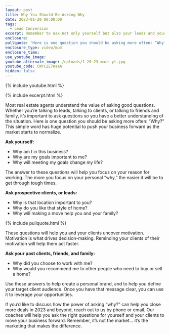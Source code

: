 ```yaml
---
layout: post
title: Why You Should Be Asking Why
date: 2023-01-20 00:00:00
tags:
  - Lead Conversion
excerpt: Remember to ask not only yourself but also your leads and your SOI, “Why?”
enclosure:
pullquote: 'Here is one question you should be asking more often: “Why?”'
enclosure_type: video/mp4
enclosure_time:
use_youtube_image:
youtube_alternate_image: /uploads/1-20-23-marc-yt.jpg
youtube_code: CWYC2E7AsaA
hidden: false
---
```

{% include youtube.html %}

{% include excerpt.html %}

Most real estate agents understand the value of asking good questions. Whether you’re talking to leads, talking to clients, or talking to friends and family, it’s important to ask questions so you have a better understanding of the situation. Here is one question you should be asking more often: “Why?” This simple word has huge potential to push your business forward as the market starts to normalize.

**Ask yourself:**

* Why am I in this business?
* Why are my goals important to me?
* Why will meeting my goals change my life?

The answer to these questions will help you focus on your reason for working. The more you focus on your personal “why,” the easier it will be to get through tough times.

**Ask prospective clients, or leads:**

* Why is that location important to you?
* Why do you like that style of home?
* Why will making a move help you and your family?<br>

{% include pullquote.html %}

These questions will help you and your clients uncover motivation. Motivation is what drives decision-making. Reminding your clients of their motivation will help them act faster.

**Ask your past clients, friends, and family:**

* Why did you choose to work with me?
* Why would you recommend me to other people who need to buy or sell a home?

Use these answers to help create a personal brand, and to help you define your target client audience. Once you have that message clear, you can use it to leverage your opportunities.

If you’d like to discuss how the power of asking “why?” can help you close more deals in 2023 and beyond, reach out to us by phone or email. Our coaches will help you ask the right questions for yourself and your clients to move your business forward. Remember, it’s not the market… it’s the marketing that makes the difference.